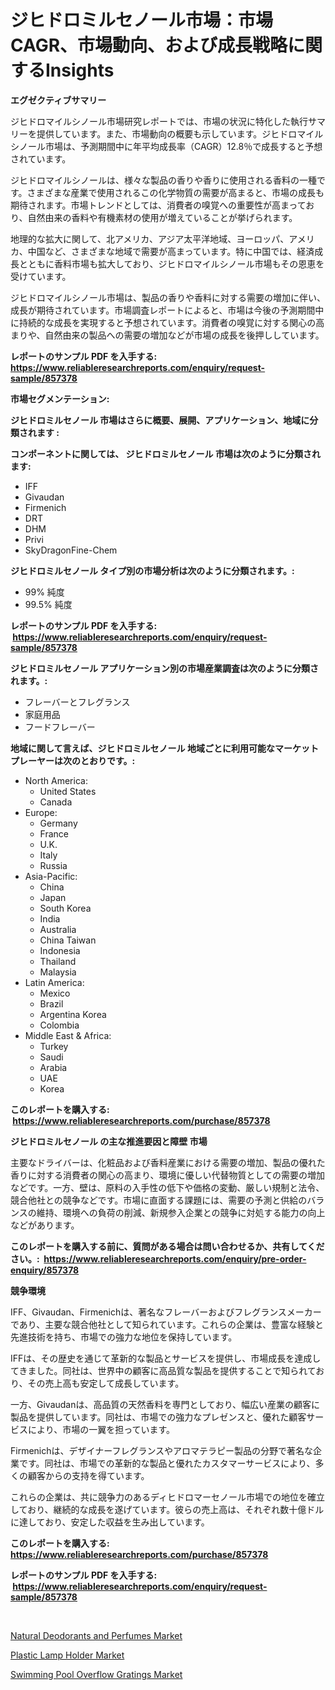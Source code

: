 <p><h1>ジヒドロミルセノール市場：市場CAGR、市場動向、および成長戦略に関するInsights</h1></p><p><strong>エグゼクティブサマリー</strong></p>
<p><p>ジヒドロマイルシノール市場研究レポートでは、市場の状況に特化した執行サマリーを提供しています。また、市場動向の概要も示しています。ジヒドロマイルシノール市場は、予測期間中に年平均成長率（CAGR）12.8％で成長すると予想されています。</p><p>ジヒドロマイルシノールは、様々な製品の香りや香りに使用される香料の一種です。さまざまな産業で使用されるこの化学物質の需要が高まると、市場の成長も期待されます。市場トレンドとしては、消費者の嗅覚への重要性が高まっており、自然由来の香料や有機素材の使用が増えていることが挙げられます。</p><p>地理的な拡大に関して、北アメリカ、アジア太平洋地域、ヨーロッパ、アメリカ、中国など、さまざまな地域で需要が高まっています。特に中国では、経済成長とともに香料市場も拡大しており、ジヒドロマイルシノール市場もその恩恵を受けています。</p><p>ジヒドロマイルシノール市場は、製品の香りや香料に対する需要の増加に伴い、成長が期待されています。市場調査レポートによると、市場は今後の予測期間中に持続的な成長を実現すると予想されています。消費者の嗅覚に対する関心の高まりや、自然由来の製品への需要の増加などが市場の成長を後押ししています。</p></p>
<p><strong>レポートのサンプル PDF を入手する: <a href="https://www.reliableresearchreports.com/enquiry/request-sample/857378">https://www.reliableresearchreports.com/enquiry/request-sample/857378</a></strong></p>
<p><strong>市場セグメンテーション:</strong></p>
<p><strong> ジヒドロミルセノール 市場はさらに概要、展開、アプリケーション、地域に分類されます :</strong></p>
<p><strong>コンポーネントに関しては、 ジヒドロミルセノール 市場は次のように分類されます: &nbsp;</strong></p>
<p><ul><li>IFF</li><li>Givaudan</li><li>Firmenich</li><li>DRT</li><li>DHM</li><li>Privi</li><li>SkyDragonFine-Chem</li></ul></p>
<p><strong> ジヒドロミルセノール タイプ別の市場分析は次のように分類されます。:</strong></p>
<p><ul><li>99% 純度</li><li>99.5% 純度</li></ul></p>
<p><strong>レポートのサンプル PDF を入手する: &nbsp;<a href="https://www.reliableresearchreports.com/enquiry/request-sample/857378">https://www.reliableresearchreports.com/enquiry/request-sample/857378</a></strong></p>
<p><strong> ジヒドロミルセノール アプリケーション別の市場産業調査は次のように分類されます。:</strong></p>
<p><ul><li>フレーバーとフレグランス</li><li>家庭用品</li><li>フードフレーバー</li></ul></p>
<p><strong>地域に関して言えば、ジヒドロミルセノール 地域ごとに利用可能なマーケットプレーヤーは次のとおりです。:</strong></p>
<p><ul>
    <li>
        North America:
        <ul>
            <li>United States</li>
            <li>Canada</li>
        </ul>
    </li>
    <li>
        Europe:
        <ul>
            <li>Germany</li>
            <li>France</li>
            <li>U.K.</li>
            <li>Italy</li>
            <li>Russia</li>
        </ul>
    </li>
    <li>
        Asia-Pacific:
        <ul>
            <li>China</li>
            <li>Japan</li>
            <li>South Korea</li>
            <li>India</li>
            <li>Australia</li>
            <li>China Taiwan</li>
            <li>Indonesia</li>
            <li>Thailand</li>
            <li>Malaysia</li>
        </ul>
    </li>
    <li>
        Latin America:
        <ul>
            <li>Mexico</li>
            <li>Brazil</li>
            <li>Argentina Korea</li>
            <li>Colombia</li>
        </ul>
    </li>
    <li>
        Middle East & Africa:
        <ul>
            <li>Turkey</li>
            <li>Saudi</li>
            <li>Arabia</li>
            <li>UAE</li>
            <li>Korea</li>
        </ul>
    </li>
    </ul></p>
<p><strong>このレポートを購入する: &nbsp;<a href="https://www.reliableresearchreports.com/purchase/857378">https://www.reliableresearchreports.com/purchase/857378</a></strong></p>
<p><strong>ジヒドロミルセノール の主な推進要因と障壁 市場</strong></p>
<p><p>主要なドライバーは、化粧品および香料産業における需要の増加、製品の優れた香りに対する消費者の関心の高まり、環境に優しい代替物質としての需要の増加などです。一方、壁は、原料の入手性の低下や価格の変動、厳しい規制と法令、競合他社との競争などです。市場に直面する課題には、需要の予測と供給のバランスの維持、環境への負荷の削減、新規参入企業との競争に対処する能力の向上などがあります。</p></p>
<p><strong>このレポートを購入する前に、質問がある場合は問い合わせるか、共有してください。:&nbsp; <a href="https://www.reliableresearchreports.com/enquiry/pre-order-enquiry/857378">https://www.reliableresearchreports.com/enquiry/pre-order-enquiry/857378</a></strong></p>
<p><strong>競争環境</strong></p>
<p><p>IFF、Givaudan、Firmenichは、著名なフレーバーおよびフレグランスメーカーであり、主要な競合他社として知られています。これらの企業は、豊富な経験と先進技術を持ち、市場での強力な地位を保持しています。</p><p>IFFは、その歴史を通じて革新的な製品とサービスを提供し、市場成長を達成してきました。同社は、世界中の顧客に高品質な製品を提供することで知られており、その売上高も安定して成長しています。</p><p>一方、Givaudanは、高品質の天然香料を専門としており、幅広い産業の顧客に製品を提供しています。同社は、市場での強力なプレゼンスと、優れた顧客サービスにより、市場の一翼を担っています。</p><p>Firmenichは、デザイナーフレグランスやアロマテラピー製品の分野で著名な企業です。同社は、市場での革新的な製品と優れたカスタマーサービスにより、多くの顧客からの支持を得ています。</p><p>これらの企業は、共に競争力のあるディヒドロマーセノール市場での地位を確立しており、継続的な成長を遂げています。彼らの売上高は、それぞれ数十億ドルに達しており、安定した収益を生み出しています。</p></p>
<p><strong>このレポートを購入する: &nbsp; <a href="https://www.reliableresearchreports.com/purchase/857378">https://www.reliableresearchreports.com/purchase/857378</a></strong></p>
<p><strong>レポートのサンプル PDF を入手する: &nbsp;<a href="https://www.reliableresearchreports.com/enquiry/request-sample/857378">https://www.reliableresearchreports.com/enquiry/request-sample/857378</a></strong><strong></strong></p>
<p>&nbsp;</p>
<p><p><a href="https://github.com/pgtimber/Market-Research-Report-List-1/blob/main/natural-deodorants-and-perfumes-market.md">Natural Deodorants and Perfumes Market</a></p><p><a href="https://github.com/arionmp/Market-Research-Report-List-2/blob/main/plastic-lamp-holder-market.md">Plastic Lamp Holder Market</a></p><p><a href="https://github.com/markusgodoy/Market-Research-Report-List-2/blob/main/swimming-pool-overflow-gratings-market.md">Swimming Pool Overflow Gratings Market</a></p></p>
